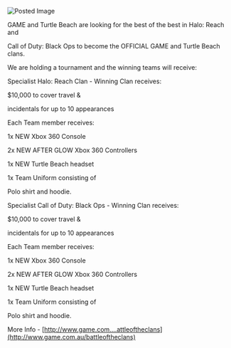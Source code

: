 ![Posted Image](http://www.game.com.au/UserFiles/WebStores/2011/botc/BattleoftheClans_home.jpg)




GAME and Turtle Beach are looking for the best of the best in Halo: Reach and


Call of Duty: Black Ops to become the OFFICIAL GAME and Turtle Beach clans.





We are holding a tournament and the winning teams will receive:





Specialist Halo: Reach Clan - Winning Clan receives:


$10,000 to cover travel &


incidentals for up to 10 appearances





Each Team member receives:


1x NEW Xbox 360 Console


2x NEW AFTER GLOW Xbox 360 Controllers


1x NEW Turtle Beach headset


1x Team Uniform consisting of


Polo shirt and hoodie.





Specialist Call of Duty: Black Ops - Winning Clan receives:


$10,000 to cover travel &


incidentals for up to 10 appearances





Each Team member receives:


1x NEW Xbox 360 Console


2x NEW AFTER GLOW Xbox 360 Controllers


1x NEW Turtle Beach headset


1x Team Uniform consisting of


Polo shirt and hoodie.








More Info - 
[http://www.game.com....attleoftheclans](http://www.game.com.au/battleoftheclans)